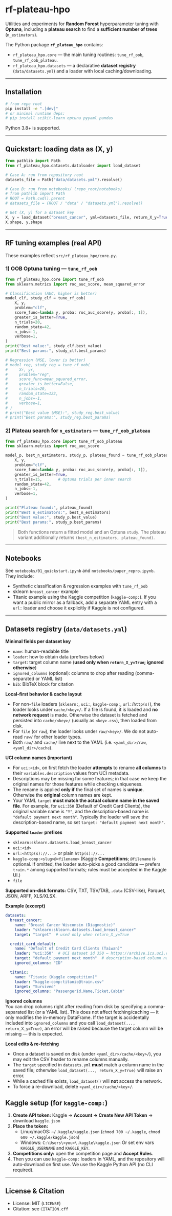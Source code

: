 # rf-plateau-hpo

Utilities and experiments for **Random Forest** hyperparameter tuning with **Optuna**, including a **plateau search** to find a **sufficient number of trees** (`n_estimators`).

The Python package **`rf_plateau_hpo`** contains:
- `rf_plateau_hpo.core` — the main tuning routines: `tune_rf_oob`, `tune_rf_oob_plateau`.
- `rf_plateau_hpo.datasets` — a declarative **dataset registry** (`data/datasets.yml`) and a loader with local caching/downloading.

---

## Installation

```bash
# from repo root
pip install -e ".[dev]"
# or minimal runtime deps:
# pip install scikit-learn optuna pyyaml pandas
```

Python 3.8+ is supported.

---

## Quickstart: loading data as (X, y)

```python
from pathlib import Path
from rf_plateau_hpo.datasets.dataloader import load_dataset

# Case A: run from repository root
datasets_file = Path("data/datasets.yml").resolve()

# Case B: run from notebooks/ (repo_root/notebooks)
# from pathlib import Path
# ROOT = Path.cwd().parent
# datasets_file = (ROOT / "data" / "datasets.yml").resolve()

# Get (X, y) for a dataset key
X, y = load_dataset("breast_cancer", yml=datasets_file, return_X_y=True)
X.shape, y.shape
```

---

## RF tuning examples (real API)

These examples reflect `src/rf_plateau_hpo/core.py`.

### 1) OOB Optuna tuning — `tune_rf_oob`

```python
from rf_plateau_hpo.core import tune_rf_oob
from sklearn.metrics import roc_auc_score, mean_squared_error

# Classification (AUC, higher is better)
model_clf, study_clf = tune_rf_oob(
    X, y,
    problem="clf",
    score_func=lambda y, proba: roc_auc_score(y, proba[:, 1]),
    greater_is_better=True,
    n_trials=20,
    random_state=42,
    n_jobs=-1,
    verbose=1,
)
print("Best value:", study_clf.best_value)
print("Best params:", study_clf.best_params)

# Regression (MSE, lower is better)
# model_reg, study_reg = tune_rf_oob(
#     Xr, yr,
#     problem="reg",
#     score_func=mean_squared_error,
#     greater_is_better=False,
#     n_trials=20,
#     random_state=123,
#     n_jobs=-1,
#     verbose=1,
# )
# print("Best value (MSE):", study_reg.best_value)
# print("Best params:", study_reg.best_params)
```

### 2) Plateau search for `n_estimators` — `tune_rf_oob_plateau`

```python
from rf_plateau_hpo.core import tune_rf_oob_plateau
from sklearn.metrics import roc_auc_score

model_p, best_n_estimators, study_p, plateau_found = tune_rf_oob_plateau(
    X, y,
    problem="clf",
    score_func=lambda y, proba: roc_auc_score(y, proba[:, 1]),
    greater_is_better=True,
    n_trials=15,       # Optuna trials per inner search
    random_state=42,
    n_jobs=-1,
    verbose=1,
)

print("Plateau found:", plateau_found)
print("Best n_estimators:", best_n_estimators)
print("Best value:", study_p.best_value)
print("Best params:", study_p.best_params)
```

> Both functions return a fitted model and an Optuna `study`. The plateau variant additionally returns `(best_n_estimators, plateau_found)`.

---

## Notebooks

See `notebooks/01_quickstart.ipynb` and `notebooks/paper_repro.ipynb`.  
They include:
- Synthetic classification & regression examples with `tune_rf_oob`
- sklearn `breast_cancer` example
- Titanic example using the Kaggle competition (`kaggle-comp:`). If you want a public
  mirror as a fallback, add a separate YAML entry with a `url:` loader and choose it
  explicitly if Kaggle is not configured.

---

## Datasets registry (`data/datasets.yml`)

**Minimal fields per dataset key**

* `name`: human-readable title
* `loader`: how to obtain data (prefixes below)
* `target`: target column name (**used only when `return_X_y=True`; ignored otherwise**)
* `ignored_columns` (optional): columns to drop after reading (comma-separated or YAML list)
* `bib`: BibTeX block for citation

**Local-first behavior & cache layout**

* For non-`file` loaders (`sklearn:`, `uci:`, `kaggle-comp:`, `url:`/`http(s)`), the loader
  looks under `cache/<key>/`. If a file is found, it is loaded and
  **no network request** is made. Otherwise the dataset is fetched and persisted into
  `cache/<key>/` (usually as `<key>.csv`), then loaded from disk.
* For `file` (or `raw`), the loader looks under `raw/<key>/`. We do not auto-read `raw/` for other loader types.
* Both `raw/` and `cache/` live next to the YAML (i.e. `<yaml_dir>/raw`, `<yaml_dir>/cache`).

**UCI column names (important)**

* For `uci:<id>`, on first fetch the loader **attempts** to rename **all columns** to their
  `variables.description` values from UCI metadata.
* Descriptions may be missing for some features; in that case we keep the original names for those features while checking uniqueness.
* The rename is applied **only if** the final set of names is **unique**.
  Otherwise the **original** column names are kept.
* Your YAML `target` **must match the actual column name in the saved file**. For example, for `uci:350` (Default of Credit Card Clients), the original variable name is `"Y"`, and the description-based name is `"default payment next month"`. Typically the loader will save the description-based name, so set `target: "default payment next month"`.

**Supported `loader` prefixes**

* `sklearn:sklearn.datasets.load_breast_cancer`
* `uci:<id>`
* `url:<http(s)://...>` or plain `http(s)://...`
* `kaggle-comp:<slug>@<filename>` (Kaggle **Competitions**; `@filename` is optional. If omitted, the loader auto-picks a good candidate — prefers `train.*` among supported formats; rules must be accepted in the Kaggle UI.)
* `file`

**Supported on-disk formats:** CSV, TXT, TSV/TAB, `.data` (CSV-like), Parquet, JSON, ARFF, XLS/XLSX.  

**Example (excerpt)**

```yaml
datasets:
  breast_cancer:
    name: "Breast Cancer Wisconsin (Diagnostic)"
    loader: "sklearn:sklearn.datasets.load_breast_cancer"
    target: "target"  # used only when return_X_y=True

  credit_card_default:
    name: "Default of Credit Card Clients (Taiwan)"
    loader: "uci:350"  # UCI dataset id 350 – https://archive.ics.uci.edu/dataset/350/default+of+credit+card+clients
    target: "default payment next month"  # description-based column name (applied if unique)
    ignored_columns: "ID"

  titanic:
    name: "Titanic (Kaggle competition)"
    loader: "kaggle-comp:titanic@train.csv"
    target: "Survived"
    ignored_columns: "PassengerId,Name,Ticket,Cabin"
```

**Ignored columns**  
You can drop columns right after reading from disk by specifying a comma-separated list
(or a YAML list). This does not affect fetching/caching — it only modifies the in-memory DataFrame.
If the target is accidentally included into `ignored_columns` and you call
`load_dataset(..., return_X_y=True)`, an error will be raised because the target column
will be missing — this is expected.

**Local edits & re-fetching**

* Once a dataset is saved on disk (under `<yaml_dir>/cache/<key>/`), you may edit the CSV header
  to rename columns manually.
* The `target` specified in `datasets.yml` **must** match a column name in the saved file;
  otherwise `load_dataset(..., return_X_y=True)` will raise an error.
* While a cached file exists, `load_dataset()` will **not** access the network.
* To force a re-download, delete `<yaml_dir>/cache/<key>/`.

## Kaggle setup (for `kaggle-comp:`)

1. **Create API token:** Kaggle -> **Account -> Create New API Token** -> download `kaggle.json`  
2. **Place the token:**
   - Linux/macOS: `~/.kaggle/kaggle.json` (`chmod 700 ~/.kaggle`, `chmod 600 ~/.kaggle/kaggle.json`)
   - Windows: `C:\Users\<you>\.kaggle\kaggle.json`
   Or set env vars `KAGGLE_USERNAME` and `KAGGLE_KEY`.
3. **Competitions only:** open the competition page and **Accept Rules**.
4. Then you can use `kaggle-comp:` loaders in YAML, and the repository will auto‑download on first use. 
   We use the Kaggle Python API (no CLI required).

---

## License & Citation

- License: MIT (`LICENSE`)
- Citation: see `CITATION.cff`
